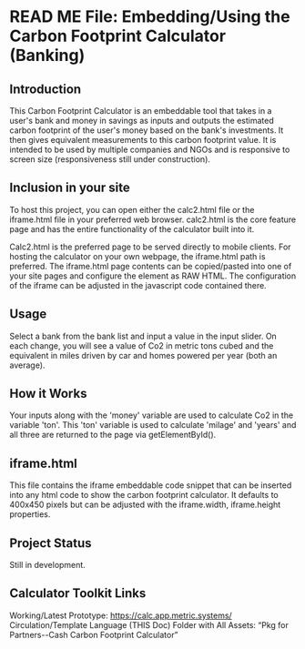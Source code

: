 # READ ME File: Embedding/Using the Carbon Footprint Calculator (Banking)

## Introduction
This Carbon Footprint Calculator is an embeddable tool that takes in a user's bank and money in savings as inputs and outputs the estimated carbon footprint of the user's money based on the bank's investments. It then gives equivalent measurements to this carbon footprint value. It is intended to be used by multiple companies and NGOs and is responsive to screen size (responsiveness still under construction).

## Inclusion in your site
To host this project, you can open either the calc2.html file or the iframe.html file in your preferred web browser. calc2.html is the core feature page and has the entire functionality of the calculator built into it. 

Calc2.html is the preferred page to be served directly to mobile clients. For hosting the calculator on your own webpage, the iframe.html path is preferred. The iframe.html page contents can be copied/pasted into one of your site pages and configure the element as RAW HTML. The configuration of the iframe can be adjusted in the javascript code contained there.

## Usage
Select a bank from the bank list and input a value in the input slider. On each change, you will see a value of Co2 in metric tons cubed and the equivalent in miles driven by car and homes powered per year (both an average).

## How it Works
Your inputs along with the 'money' variable are used to calculate Co2 in the variable 'ton'. This 'ton' variable is used to calculate 'milage' and 'years' and all three are returned to the page via getElementById().

## iframe.html
This file contains the iframe embeddable code snippet that can be inserted into any html code to show the carbon footprint calculator. It defaults to 400x450 pixels but can be adjusted with the iframe.width, iframe.height properties.

## Project Status
Still in development.

## Calculator Toolkit Links
Working/Latest Prototype: ​​https://calc.app.metric.systems/ 
Circulation/Template Language (THIS Doc)
Folder with All Assets: “Pkg for Partners--Cash Carbon Footprint Calculator” 
